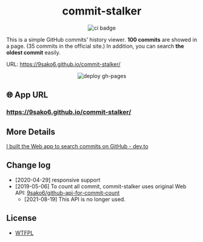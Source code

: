 <h1 align="center"><strong>commit-stalker</strong></h1>

<p align="center">
    <img src="https://github.com/9sako6/commit-stalker/workflows/CI/badge.svg" alt="ci badge" />
</p>

This is a simple GitHub commits' history viewer.
**100 commits** are showed in a page. (35 commits in the official site.)
In addition, you can search **the oldest commit** easily.

URL: https://9sako6.github.io/commit-stalker/

<p align="center">
    <img src="figs/demo_pc.gif" alt="deploy gh-pages" />
</p>

## 🌐 App URL

### **https://9sako6.github.io/commit-stalker/**

## More Details

[I built the Web app to search commits on GitHub - dev.to](https://dev.to/9sako6/i-built-the-web-app-to-search-commits-on-github-3l82)

## Change log
- [2020-04-29] responsive support
- [2019-05-06]
To count all commit, commit-stalker uses original Web API: [9sako6/github-api-for-commit-count](https://github.com/9sako6/github-api-for-commit-count)
  - [2021-08-19] This API is no longer used.

## License
- [WTFPL](https://github.com/9sako6/commit-stalker/blob/master/LICENSE.md)
